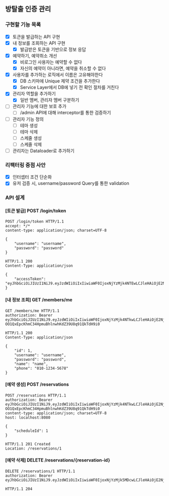 ## 방탈출 인증 관리

### 구현할 기능 목록
- [x] 토큰을 발급하는 API 구현
- [x] 내 정보를 조회하는 API 구현
  - [x] 발급받은 토큰을 기반으로 정보 응답
- [x] 예약하기, 예약취소 개선
  - [x] 비로그인 사용자는 예약할 수 없다
  - [x] 자신의 예약이 아니라면, 예약을 취소할 수 없다
- [x] 사용자를 추가하는 로직에서 이름은 고유해야한다
  - [x] DB 스키마에 Unique 제약 조건을 추가한다
  - [x] Service Layer에서 DB에 넣기 전 확인 절차를 거친다
- [x] 관리자 역할을 추가하기
  - [x] 일반 멤버, 관리자 멤버 구분하기
- [ ] 관리자 기능에 대한 보호 추가
  - [ ] /admin API에 대해 interceptor를 통한 검증하기
- [ ] 관리자 기능 정의
  - [ ] 테마 생성
  - [ ] 테마 삭제 
  - [ ] 스케줄 생성
  - [ ] 스케줄 삭제
- [ ] 관리자는 Dataloader로 추가하기

### 리팩터링 중점 사안
- [x] 인터셉터 조건 단순화
- [x] 유저 검증 시, username/password Query를 통한 validation

### API 설계
#### [토큰 발급] POST /login/token
```
POST /login/token HTTP/1.1
accept: */*
content-type: application/json; charset=UTF-8

{
    "username": "username",
    "password": "password"
}
```
```
HTTP/1.1 200
Content-Type: application/json

{
    "accessToken": "eyJhbGciOiJIUzI1NiJ9.eyJzdWIiOiIxIiwiaWF0IjoxNjYzMjk4NTEwLCJleHAiOjE2NjMzMDIxMTAsInJvbGUiOiJBRE1JTiJ9.7pxE1cjS51snIrfk21m2Nw0v08HCjgkRD2WSxTK318M"
}
```

#### [내 정보 조회] GET /members/me
```
GET /members/me HTTP/1.1
authorization: Bearer eyJhbGciOiJIUzI1NiJ9.eyJzdWIiOiIxIiwiaWF0IjoxNjYzMjk4NTkwLCJleHAiOjE2NjMzMDIxOTAsInJvbGUiOiJBRE1JTiJ9.-OO1QxEpcKhmC34HpmuBhlnwhKdZ39U8q91QkTdH9i0
```
```
HTTP/1.1 200
Content-Type: application/json

{
    "id": 1,
    "username": "username",
    "password": "password",
    "name": "name",
    "phone": "010-1234-5678"
}
```

#### [예약 생성] POST /reservations 
```
POST /reservations HTTP/1.1
authorization: Bearer eyJhbGciOiJIUzI1NiJ9.eyJzdWIiOiIxIiwiaWF0IjoxNjYzMjk4NTkwLCJleHAiOjE2NjMzMDIxOTAsInJvbGUiOiJBRE1JTiJ9.-OO1QxEpcKhmC34HpmuBhlnwhKdZ39U8q91QkTdH9i0
content-type: application/json; charset=UTF-8
host: localhost:8080

{
    "scheduleId": 1
}
```
```
HTTP/1.1 201 Created
Location: /reservations/1
```

#### [예약 삭제] DELETE /reservations/{reservation-id}
```
DELETE /reservations/1 HTTP/1.1
authorization: Bearer eyJhbGciOiJIUzI1NiJ9.eyJzdWIiOiIxIiwiaWF0IjoxNjYzMjk5MDcwLCJleHAiOjE2NjMzMDI2NzAsInJvbGUiOiJBRE1JTiJ9.zgz7h7lrKLNw4wP9I0W8apQnMUn3WHnmqQ1N2jNqwlQ
```
```
HTTP/1.1 204 
```